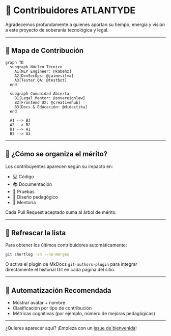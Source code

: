 # 🌟 Contribuidores ATLANTYDE

Agradecemos profundamente a quienes aportan su tiempo, energía y visión a este proyecto de soberanía tecnológica y legal.

---

## 🧬 Mapa de Contribución

```mermaid
graph TD
  subgraph Núcleo Técnico
    A1[NLP Engineer: @kabehz]
    A2[DevSecOps: @jaimesilva]
    A3[Tester QA: @testbot]
  end

  subgraph Comunidad Abierta
    B1[Legal Mentor: @sovereignlaw]
    B2[Frontend UX: @creativehub]
    B3[Docs & Educación: @didactika]
  end

  A1 --> B3
  A2 --> B2
  B1 --> A1
  B3 --> A3
```

---

## 🧠 ¿Cómo se organiza el mérito?

Los contribuyentes aparecen según su impacto en:
- 💻 Código
- 📚 Documentación
- 🧪 Pruebas
- 🧭 Diseño pedagógico
- 🤝 Mentoría

Cada Pull Request aceptado suma al árbol de mérito.

---

## 🚀 Refrescar la lista

Para obtener los últimos contribuidores automáticamente:

```bash
git shortlog -sn --no-merges
```

O activa el plugin de MkDocs `git-authors-plugin` para integrar directamente el historial Git en cada página del sitio.

---

## 🤖 Automatización Recomendada

- Mostrar avatar + nombre
- Clasificación por tipo de contribución
- Métricas cognitivas (por ejemplo, número de mejoras pedagógicas)

---

¿Quieres aparecer aquí? ¡Empieza con un [issue de bienvenida](https://github.com/kabehz/atl0s-sdk/issues/new/choose)!

